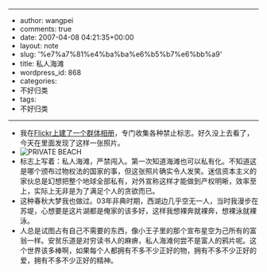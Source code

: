 - --
- author: wangpei
- comments: true
- date: 2007-04-08 04:21:35+00:00
- layout: note
- slug: '%e7%a7%81%e4%ba%ba%e6%b5%b7%e6%bb%a9'
- title: 私人海滩
- wordpress_id: 868
- categories:
- 不好归类
- tags:
- 不好归类
- --
- 我在[Flickr上建了一个群体相册](http://www.flickr.com/groups/61905193@N00/pool/)，专门收集各种禁止标志。好久没上去看了，今天在里面发现了这样一张照片。
- ![PRIVATE BEACH](http://farm1.static.flickr.com/91/234164774_f03ea615ea.jpg?v=0)
- 标志上写着：私人海滩，严禁闯入。第一次知道海滩也可以私有化。不知道这是哪个颁布过物权法的国家的事，但这张照片确实令人发笑。迷信资本主义的家伙总是幻想把整个地球全部私有，对外宣称这样才能做到产权明晰，效率至上，实际上无非是为了满足个人的贪欲而已。
- 这种春秋大梦我也做过。03年非典时期，西湖边几乎空无一人，当时我漫步在苏堤，心想要是这片湖都是俺家的该多好，这样我想裸奔就裸奔，想裸泳就裸泳。
- 人总是试图占有自己不需要的东西，像小王子里的那个宣布星空为己所有的富翁一样。安贫乐道是对穷读书人的麻痹，私人海滩何尝不是富人的鸦片呢。这个世界该多棒啊，如果每个人都拥有不多不少正好的物，拥有不多不少正好的爱，拥有不多不少正好的精神。
